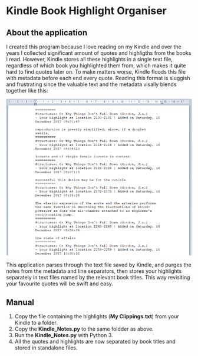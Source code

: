 # Kindle Book Highlight Organiser
## About the application
I created this program because I love reading on my Kindle and over the years I collected significant amount of quotes and highligths from the books I read. However, Kindle stores all these highlights in a single text file, regardless of which book you highlighted them from, which makes it quite hard to find quotes later on. To make matters worse, Kindle floods this file with metadata before each end every quote. Reading this format is sluggish and frustrating since the valuable text and the metadata visally blends together like this:

![Raw Note](/Images/Kindle_Notes_Raw.png)

This application parses through the text file saved by Kindle, and purges the notes from the metadata and line separators, then stores your highlights separately in text files named by the relevant book titles. This way revisiting your favourite quotes will be swift and easy. 

## Manual
1. Copy the file containing the highlights (**__My Clippings.txt__**) from your Kindle to a folder.
2. Copy the **__Kindle_Notes.py__** to the same foldder as above.
3. Run the **__Kindle_Notes.py__** with Python 3.
4. All the quotes and highlights are now separated by book titles and stored in standalone files.
